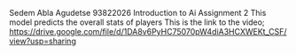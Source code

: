 Sedem Abla Agudetse
93822026
Introduction to Ai Assignment 2
This model predicts the overall stats of players
This is the link to the video;
https://drive.google.com/file/d/1DA8v6PyHC75070pW4diA3HCXWEKt_CSF/view?usp=sharing 

